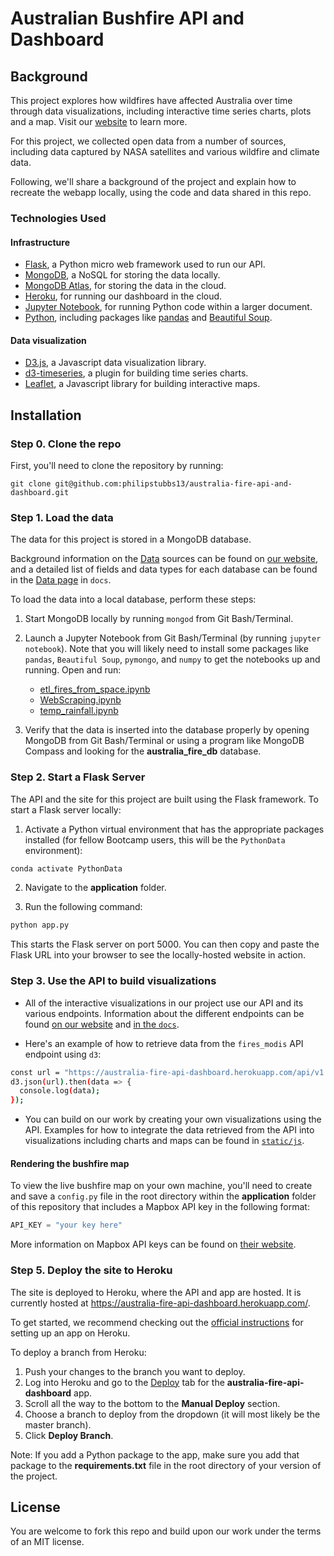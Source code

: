 # Australian Bushfire API and Dashboard

## Background

This project explores how wildfires have affected Australia over time through data visualizations, including interactive time series charts, plots and a map. Visit our [website](https://australia-fire-api-dashboard.herokuapp.com/) to learn more.

For this project, we collected open data from a number of sources, including data captured by NASA satellites and various wildfire and climate data. 

Following, we'll share a background of the project and explain how to recreate the webapp locally, using the code and data shared in this repo.

### Technologies Used

#### Infrastructure

- [Flask](https://flask.palletsprojects.com/en/1.1.x/), a Python micro web framework used to run our API.
- [MongoDB](https://www.mongodb.com/), a NoSQL for storing the data locally.
- [MongoDB Atlas](https://www.mongodb.com/cloud/atlas), for storing the data in the cloud.
- [Heroku](https://www.heroku.com/), for running our dashboard in the cloud.
- [Jupyter Notebook](https://jupyter.readthedocs.io/en/latest/running.html), for running Python code within a larger document.
- [Python](https://www.python.org/), including packages like [pandas](https://pandas.pydata.org/) and [Beautiful Soup](https://pypi.org/project/beautifulsoup4/).

#### Data visualization

- [D3.js](https://d3js.org/), a Javascript data visualization library.
- [d3-timeseries](https://github.com/mcaule/d3-timeseries), a plugin for building time series charts.
- [Leaflet](https://leafletjs.com/), a Javascript library for building interactive maps.


## Installation

### Step 0. Clone the repo

First, you'll need to clone the repository by running:

```git clone git@github.com:philipstubbs13/australia-fire-api-and-dashboard.git```

### Step 1. Load the data

The data for this project is stored in a MongoDB database.

Background information on the [Data](https://australia-fire-api-dashboard.herokuapp.com/data) sources can be found on [our website](https://australia-fire-api-dashboard.herokuapp.com/data), and a detailed list of fields and data types for each database can be found in the [Data page](./docs/data.md) in `docs`.

To load the data into a local database, perform these steps:

1. Start MongoDB locally by running `mongod` from Git Bash/Terminal.
2. Launch a Jupyter Notebook from Git Bash/Terminal (by running `jupyter notebook`). Note that you will likely need to install some packages like `pandas`, `Beautiful Soup`, `pymongo`, and `numpy` to get the notebooks up and running. Open and run:
    * [etl_fires_from_space.ipynb](./etl_fires_from_space.ipynb)
    * [WebScraping.ipynb](./WebScraping.ipynb) 
    * [temp_rainfall.ipynb](./temp_rainfall.ipynb) 

3. Verify that the data is inserted into the database properly by opening MongoDB from Git Bash/Terminal or using a program like MongoDB Compass and looking for the **australia_fire_db** database. 

### Step 2. Start a Flask Server

The API and the site for this project are built using the Flask framework. To start a Flask server locally:

1. Activate a Python virtual environment that has the appropriate packages installed (for fellow Bootcamp users, this will be the `PythonData` environment):

```bash
conda activate PythonData
```

2. Navigate to the **application** folder.

3. Run the following command:

```bash
python app.py
```

This starts the Flask server on port 5000. You can then copy and paste the Flask URL into your browser to see the locally-hosted website in action.

### Step 3. Use the API to build visualizations

- All of the interactive visualizations in our project use our API and its various endpoints.  Information about the different endpoints can be found [on our website](https://australia-fire-api-dashboard.herokuapp.com/api/v1.0/docs) and [in the `docs`](./docs/data.md).

- Here's an example of how to retrieve data from the `fires_modis` API endpoint using `d3`:

```bash
const url = "https://australia-fire-api-dashboard.herokuapp.com/api/v1.0/fires_modis"
d3.json(url).then(data => {
  console.log(data);
});
```

- You can build on our work by creating your own visualizations using the API. Examples for how to integrate the data retrieved from the API into visualizations including charts and maps can be found in [`static/js`](./static/js).

#### Rendering the bushfire map 

To view the live bushfire map on your own machine, you'll need to create and save a `config.py` file in the root directory within the **application** folder of this repository that includes a Mapbox API key in the following format:

```py
API_KEY = "your key here"
```

More information on Mapbox API keys can be found on [their website](https://docs.mapbox.com/help/how-mapbox-works/access-tokens/).

### Step 5. Deploy the site to Heroku

The site is deployed to Heroku, where the API and app are hosted. It is currently hosted at <https://australia-fire-api-dashboard.herokuapp.com/>.

To get started, we recommend checking out the [official instructions](https://devcenter.heroku.com/articles/git) for setting up an app on Heroku.

To deploy a branch from Heroku:

1. Push your changes to the branch you want to deploy.
2. Log into Heroku and go to the [Deploy](https://dashboard.heroku.com/apps/australia-fire-api-dashboard/deploy/github) tab for the **australia-fire-api-dashboard** app.
3. Scroll all the way to the bottom to the **Manual Deploy** section.
4. Choose a branch to deploy from the dropdown (it will most likely be the master branch).
5. Click **Deploy Branch**.

Note: If you add a Python package to the app, make sure you add that package to the **requirements.txt** file in the root directory of your version of the project.

## License

You are welcome to fork this repo and build upon our work under the terms of an MIT license.




